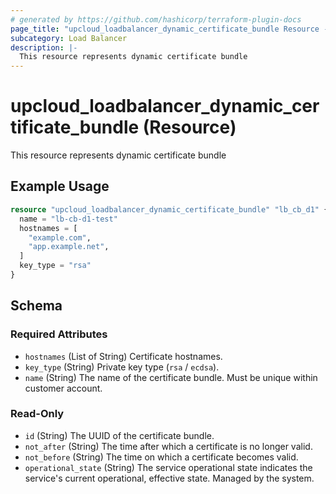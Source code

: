 ```yaml
---
# generated by https://github.com/hashicorp/terraform-plugin-docs
page_title: "upcloud_loadbalancer_dynamic_certificate_bundle Resource - terraform-provider-upcloud"
subcategory: Load Balancer
description: |-
  This resource represents dynamic certificate bundle
---
```


# upcloud_loadbalancer_dynamic_certificate_bundle (Resource)

This resource represents dynamic certificate bundle

## Example Usage

```terraform
resource "upcloud_loadbalancer_dynamic_certificate_bundle" "lb_cb_d1" {
  name = "lb-cb-d1-test"
  hostnames = [
    "example.com",
    "app.example.net",
  ]
  key_type = "rsa"
}
```

<!-- schema generated by tfplugindocs -->
## Schema

### Required Attributes

- `hostnames` (List of String) Certificate hostnames.
- `key_type` (String) Private key type (`rsa` / `ecdsa`).
- `name` (String) The name of the certificate bundle. Must be unique within customer account.

### Read-Only

- `id` (String) The UUID of the certificate bundle.
- `not_after` (String) The time after which a certificate is no longer valid.
- `not_before` (String) The time on which a certificate becomes valid.
- `operational_state` (String) The service operational state indicates the service's current operational, effective state. Managed by the system.
